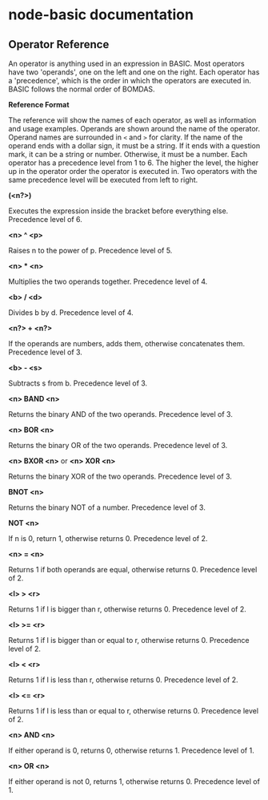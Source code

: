 # node-basic documentation
## Operator Reference

An operator is anything used in an expression in BASIC. Most operators have two 'operands', one on the left and one on the right. Each operator has a 'precedence', which is the order in which the operators are executed in. BASIC follows the normal order of BOMDAS.

**Reference Format**

The reference will show the names of each operator, as well as information and usage examples. Operands are shown around the name of the operator. Operand names are surrounded in `<` and `>` for clarity. If the name of the operand ends with a dollar sign, it must be a string. If it ends with a question mark, it can be a string or number. Otherwise, it must be a number. Each operator has a precedence level from 1 to 6. The higher the level, the higher up in the operator order the operator is executed in. Two operators with the same precedence level will be executed from left to right.

**(<n?\>)**

Executes the expression inside the bracket before everything else. Precedence level of 6.

**<n\> ^ <p\>**

Raises n to the power of p. Precedence level of 5.

**<n\> * <n\>**

Multiplies the two operands together. Precedence level of 4.

**<b\> / <d\>**

Divides b by d. Precedence level of 4.

**<n?\> + <n?\>**

If the operands are numbers, adds them, otherwise concatenates them. Precedence level of 3.

**<b\> - <s\>**

Subtracts s from b. Precedence level of 3.

**<n\> BAND <n\>**

Returns the binary AND of the two operands. Precedence level of 3.

**<n\> BOR <n\>**

Returns the binary OR of the two operands. Precedence level of 3.

**<n\> BXOR <n\>** or **<n\> XOR <n\>**

Returns the binary XOR of the two operands. Precedence level of 3.

**BNOT <n\>**

Returns the binary NOT of a number. Precedence level of 3.

**NOT <n\>**

If n is 0, return 1, otherwise returns 0. Precedence level of 2.

**<n\> = <n\>**

Returns 1 if both operands are equal, otherwise returns 0. Precedence level of 2.

**<l\> > <r\>**

Returns 1 if l is bigger than r, otherwise returns 0. Precedence level of 2.

**<l\> >= <r\>**

Returns 1 if l is bigger than or equal to r, otherwise returns 0. Precedence level of 2.

**<l\> < <r\>**

Returns 1 if l is less than r, otherwise returns 0. Precedence level of 2.

**<l\> <= <r\>**

Returns 1 if l is less than or equal to r, otherwise returns 0. Precedence level of 2.

**<n\> AND <n\>**

If either operand is 0, returns 0, otherwise returns 1. Precedence level of 1.

**<n\> OR <n\>**

If either operand is not 0, returns 1, otherwise returns 0. Precedence level of 1.